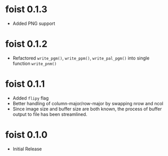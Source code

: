 

# foist 0.1.3

* Added PNG support


# foist 0.1.2

* Refactored `write_pgm()`, `write_ppm()`, `write_pal_pgm()` 
  into single function `write_pnm()`


# foist 0.1.1

* Added `flipy` flag
* Better handling of column-major/row-major by swapping nrow and ncol 
* Since image size and buffer size are both known, the process of buffer output
  to file has been streamlined.


# foist 0.1.0

* Initial Release
